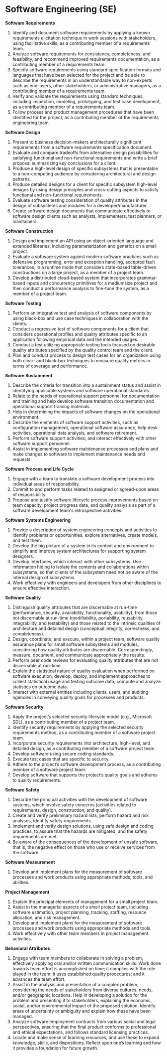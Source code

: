 # Software Engineering (SE)

**Software Requirements**
1. Identify and document software requirements by applying a known requirements elicitation technique in work sessions with
stakeholders, using facilitative skills, as a contributing member of a requirements team.
2. Analyze software requirements for consistency, completeness, and feasibility, and recommend improved requirements
documentation, as a contributing member of a requirements team.
3. Specify software requirements using standard specification formats and languages that have been selected for the project and
be able to describe the requirements in an understandable way to non-experts such as end-users, other stakeholders, or
administrative managers, as a contributing member of a requirements team.
4. Verify and validate the requirements using standard techniques, including inspection, modeling, prototyping, and test case
development, as a contributing member of a requirements team.
5. Follow process and product management procedures that have been identified for the project, as a contributing member of the
requirements engineering team.

**Software Design**
1. Present to business decision-makers architecturally significant requirements from a software requirements specification
document.
2. Evaluate and compare tradeoffs from alternative design possibilities for satisfying functional and non-functional requirements
and write a brief proposal summarizing key conclusions for a client.
3. Produce a high-level design of specific subsystems that is presentable to a non-computing audience by considering
architectural and design patterns.
4. Produce detailed designs for a client for specific subsystem high-level designs by using design principles and cross-cutting
aspects to satisfy functional and non-functional requirements.
5. Evaluate software testing consideration of quality attributes in the design of subsystems and modules for a
developer/manufacturer.
6. Create software design documents that communicate effectively to software design clients such as analysts, implementers, test
planners, or maintainers.

**Software Construction**
1. Design and implement an API using an object-oriented language and extended libraries, including parameterization and
generics on a small project.
2. Evaluate a software system against modern software practices such as defensive programming, error and exception handling,
accepted fault tolerances, in a runtime mode that considers state-based table-driven constructions on a large project, as a
member of a project team.
3. Develop a distributed cloud-based system that incorporates grammar-based inputs and concurrency primitives for a mediumsize project and then conduct a performance analysis to fine-tune the system, as a member of a project team.

**Software Testing**
1. Perform an integrative test and analysis of software components by using black-box and use case techniques in collaboration
with the clients.
2. Conduct a regressive test of software components for a client that considers operational profiles and quality attributes specific
to an application following empirical data and the intended usages.
3. Conduct a test utilizing appropriate testing tools focused on desirable quality attributes specified by the quality control team
and the client.
4. Plan and conduct process to design test cases for an organization using both clear- and black-box techniques to measure quality
metrics in terms of coverage and performance. 

**Software Sustainment**
1. Describe the criteria for transition into a sustainment status and assist in identifying applicable systems and software
operational standards.
2. Relate to the needs of operational support personnel for documentation and training and help develop software transition
documentation and operational support training materials.
3. Help in determining the impacts of software changes on the operational environment.
4. Describe the elements of software support activities, such as configuration management, operational software assurance, help
desk activities, operational data analysis, and software retirement.
5. Perform software support activities; and interact effectively with other software support personnel.
6. Assist in implementing software maintenance processes and plans and make changes to software to implement maintenance
needs and requests.

**Software Process and Life Cycle**
1. Engage with a team to translate a software development process into individual areas of responsibility.
2. Commit to and perform tasks related to assigned or agreed-upon areas of responsibility.
3. Propose and justify software lifecycle process improvements based on team capacity, project progress data, and quality
analysis as part of a software development team's retrospective activities.

**Software Systems Engineering**
1. Provide a description of system engineering concepts and activities to identify problems or opportunities, explore alternatives,
create models, and test them.
2. Develop the big picture of a system in its context and environment to simplify and improve system architectures for supporting
system designers.
3. Develop interfaces, which interact with other subsystems. Use information hiding to isolate the contents and collaborations
within subsystems, so that clients of the subsystem need not be aware of the internal design of subsystems.
4. Work effectively with engineers and developers from other disciplines to ensure effective interaction.

**Software Quality**
1. Distinguish quality attributes that are discernable at run-time (performance, security, availability, functionality, usability),
from those not discernable at run-time (modifiability, portability, reusability, integrability, and testability) and those related
to the intrinsic qualities of architecture and detailed design (conceptual integrity, correctness, and completeness).
2. Design, coordinate, and execute, within a project team, software quality assurance plans for small software subsystems and
modules, considering how quality attributes are discernable. Correspondingly, measure, document, and communicate
appropriately the results.
3. Perform peer code reviews for evaluating quality attributes that are not discernable at run-time.
4. Explain the statistical nature of quality evaluation when performed on software execution; develop, deploy, and implement
approaches to collect statistical usage and testing outcome data; compute and analyze statistics on outcome data.
5. Interact with external entities including clients, users, and auditing agencies in conveying quality goals for processes and
products.

**Software Security**
1. Apply the project’s selected security lifecycle model (e.g., Microsoft SDL), as a contributing member of a project team.
2. Identify security requirements by applying the selected security requirements method, as a contributing member of a software
project team.
3. Incorporate security requirements into architecture, high-level, and detailed design, as a contributing member of a software
project team.
4. Develop software using secure coding standards.
5. Execute test cases that are specific to security.
6. Adhere to the project’s software development process, as a contributing member of a software project team.
7. Develop software that supports the project’s quality goals and adheres to quality requirements.

**Software Safety**
1. Describe the principal activities with the development of software systems, which involve safety concerns (activities related
to requirements, design, construction, and quality).
2. Create and verify preliminary hazard lists; perform hazard and risk analyses, identify safety requirements.
3. Implement and verify design solutions, using safe design and coding practices, to assure that the hazards are mitigated, and
the safety requirements are met.
4. Be aware of the consequences of the development of unsafe software, that is, the negative effect on those who use or receive
services from the software.

**Software Measurement**
1. Develop and implement plans for the measurement of software processes and work products using appropriate methods, tools,
and abilities.

**Project Management**
1. Explain the principal elements of management for a small project team.
2. Assist in the managerial aspects of a small project team, including software estimation, project planning, tracking, staffing,
resource allocation, and risk management.
3. Develop and implement plans for the measurement of software processes and work products using appropriate methods and
tools.
4. Work effectively with other team members in project management activities.

**Behavioral Attributes**
1. Engage with team members to collaborate in solving a problem, effectively applying oral and/or written communication skills.
Work done towards team effort is accomplished on time; it complies with the role played in the team: it uses established
quality procedures; and it advances the team effort.
2. Assist in the analysis and presentation of a complex problem, considering the needs of stakeholders from diverse cultures,
needs, and/or geographic locations. Help in developing a solution for the problem and presenting it to stakeholders, explaining
the economic, social, and/or environmental impact of the proposed solution. Identify areas of uncertainty or ambiguity and
explain how these have been managed.
3. Analyze software employment contracts from various social and legal perspectives, ensuring that the final product conforms
to professional and ethical expectations, and follows standard licensing practices.
4. Locate and make sense of learning resources, and use these to expand knowledge, skills, and dispositions. Reflect upon one’s
learning and how it provides a foundation for future growth.